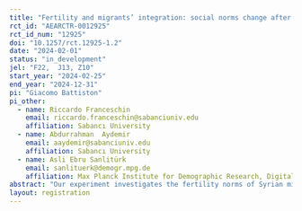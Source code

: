 ```yaml
---
title: "Fertility and migrants’ integration: social norms change after forced migration"
rct_id: "AEARCTR-0012925"
rct_id_num: "12925"
doi: "10.1257/rct.12925-1.2"
date: "2024-02-01"
status: "in_development"
jel: "F22,	J13, Z10"
start_year: "2024-02-25"
end_year: "2024-12-31"
pi: "Giacomo Battiston"
pi_other:
  - name: Riccardo Franceschin
    email: riccardo.franceschin@sabanciuniv.edu
    affiliation: Sabancı University
  - name: Abdurrahman  Aydemir
    email: aaydemir@sabanciuniv.edu
    affiliation: Sabancı University
  - name: Asli Ebru Sanlitürk
    email: sanlituerk@demogr.mpg.de
    affiliation: Max Planck Institute for Demographic Research, Digital and Computational Demography Lab
abstract: "Our experiment investigates the fertility norms of Syrian migrants relocated in Türkiye due to the civil conflict that started in 2011, in relation to the norms of the native Turkish population. We implement an RCT evaluating an information intervention among a sample of Syrian refugees. Individuals are randomized into two treatment groups receiving information about natives’ and Syrians’ fertility and fertility intentions, and a pure control group receiving no information. We then compare the fertility intentions of the treated group and the control group immediately after the treatment and intentions and outcomes after six months. We also conduct heterogeneity analysis disciplined by a simple theoretical model of native-migrant interactions and descriptive norms. If our results align with the model predictions, we may also exploit a structural estimation to produce counterfactual scenarios on the convergence of social norms with and without native-migrant interaction."
layout: registration
---
```



